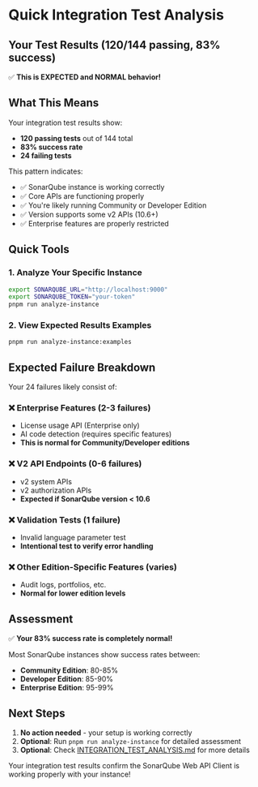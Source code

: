 # Quick Integration Test Analysis

## Your Test Results (120/144 passing, 83% success)

✅ **This is EXPECTED and NORMAL behavior!**

## What This Means

Your integration test results show:
- **120 passing tests** out of 144 total
- **83% success rate**
- **24 failing tests**

This pattern indicates:
- ✅ SonarQube instance is working correctly
- ✅ Core APIs are functioning properly
- ✅ You're likely running Community or Developer Edition
- ✅ Version supports some v2 APIs (10.6+)
- ✅ Enterprise features are properly restricted

## Quick Tools

### 1. Analyze Your Specific Instance
```bash
export SONARQUBE_URL="http://localhost:9000"
export SONARQUBE_TOKEN="your-token"
pnpm run analyze-instance
```

### 2. View Expected Results Examples
```bash
pnpm run analyze-instance:examples
```

## Expected Failure Breakdown

Your 24 failures likely consist of:

### ❌ Enterprise Features (2-3 failures)
- License usage API (Enterprise only)
- AI code detection (requires specific features)
- **This is normal for Community/Developer editions**

### ❌ V2 API Endpoints (0-6 failures)
- v2 system APIs
- v2 authorization APIs
- **Expected if SonarQube version < 10.6**

### ❌ Validation Tests (1 failure)
- Invalid language parameter test
- **Intentional test to verify error handling**

### ❌ Other Edition-Specific Features (varies)
- Audit logs, portfolios, etc.
- **Normal for lower edition levels**

## Assessment

✅ **Your 83% success rate is completely normal!**

Most SonarQube instances show success rates between:
- **Community Edition**: 80-85%
- **Developer Edition**: 85-90%
- **Enterprise Edition**: 95-99%

## Next Steps

1. **No action needed** - your setup is working correctly
2. **Optional**: Run `pnpm run analyze-instance` for detailed assessment
3. **Optional**: Check [INTEGRATION_TEST_ANALYSIS.md](./INTEGRATION_TEST_ANALYSIS.md) for more details

Your integration test results confirm the SonarQube Web API Client is working properly with your instance!